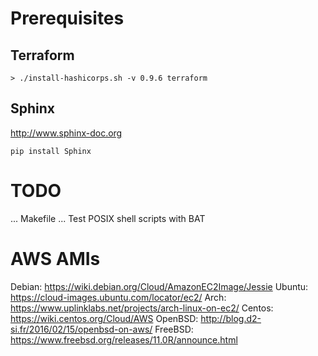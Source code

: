 
# Prerequisites

## Terraform

```
> ./install-hashicorps.sh -v 0.9.6 terraform
```

## Sphinx

http://www.sphinx-doc.org

```
pip install Sphinx
```

# TODO

... Makefile
... Test POSIX shell scripts with BAT

# AWS AMIs

Debian: https://wiki.debian.org/Cloud/AmazonEC2Image/Jessie
Ubuntu: https://cloud-images.ubuntu.com/locator/ec2/
Arch: https://www.uplinklabs.net/projects/arch-linux-on-ec2/
Centos: https://wiki.centos.org/Cloud/AWS
OpenBSD: http://blog.d2-si.fr/2016/02/15/openbsd-on-aws/
FreeBSD: https://www.freebsd.org/releases/11.0R/announce.html
